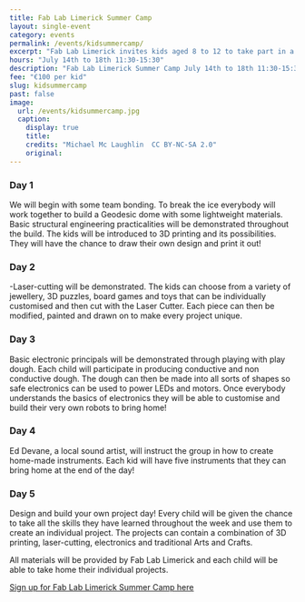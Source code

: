 ```yaml
---
title: Fab Lab Limerick Summer Camp
layout: single-event
category: events
permalink: /events/kidsummercamp/
excerpt: "Fab Lab Limerick invites kids aged 8 to 12 to take part in a week long summer camp. Boys and girls will explore their imagination and creativity using digital technologies!"
hours: "July 14th to 18th 11:30-15:30"
description: "Fab Lab Limerick Summer Camp July 14th to 18th 11:30-15:30"
fee: "€100 per kid"
slug: kidsummercamp
past: false
image:
  url: /events/kidsummercamp.jpg
  caption:
    display: true
    title: 
    credits: "Michael Mc Laughlin  CC BY-NC-SA 2.0"
    original: 
---
```


### Day 1 
We will begin with some team bonding. To break the ice everybody will work together to build a Geodesic dome with some lightweight materials. Basic structural engineering practicalities will be demonstrated throughout the build. 
The kids will be introduced to 3D printing and its possibilities. They will have the chance to draw their own design and print it out!

### Day 2 
-Laser-cutting will be demonstrated. The kids can choose from a variety of jewellery, 3D puzzles, board games and toys that can be individually customised and then cut with the Laser Cutter. Each piece can then be modified, painted and drawn on to make every project unique.

### Day 3
Basic electronic principals will be demonstrated through playing with play dough. Each child will participate in producing conductive and non conductive dough. The dough can then be made into all sorts of shapes so safe electronics can be used to power LEDs and motors.
Once everybody understands the basics of electronics they will be able to customise and build their very own robots to bring home!

### Day 4
Ed Devane, a local sound artist, will instruct the group in how to create home-made instruments. Each kid will have five instruments that they can bring home at the end of the day! 

### Day 5
Design and build your own project day! Every child will be given the chance to take all the skills they have learned throughout the week and use them to create an individual project. The projects can contain a combination of 3D printing, laser-cutting, electronics and traditional Arts and Crafts.

All materials will be provided by Fab Lab Limerick and each child will be able to take home their individual projects.

[Sign up for Fab Lab Limerick Summer Camp here](http://fablablimerick.ticketleap.com/fab-lab-limerick-summer-camp/)

